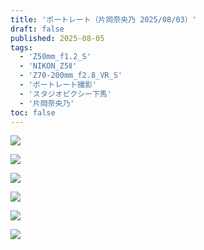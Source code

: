 ```yaml
---
title: 'ポートレート（片岡奈央乃 2025/08/03）'
draft: false
published: 2025-08-05
tags:
  - 'Z50mm_f1.2_S'
  - 'NIKON_Z5Ⅱ'
  - 'Z70-200mm_f2.8_VR_S'
  - 'ポートレート撮影'
  - 'スタジオピクシー下馬'
  - '片岡奈央乃'
toc: false
---
```


![](_assets/DSC_4531.jpg)

![](_assets/DSC_4870.jpg)

![](_assets/DSC_5251.jpg)

![](_assets/DSC_5495.jpg)

![](_assets/DSC_4679.jpg)

![](_assets/DSC_4457.jpg)
